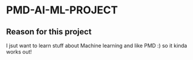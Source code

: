 # PMD-AI-ML-PROJECT
## Reason for this project
I jsut want to learn stuff about Machine learning and like PMD :) so it kinda works out!
